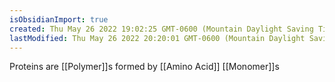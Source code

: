 ```yaml
---
isObsidianImport: true
created: Thu May 26 2022 19:02:25 GMT-0600 (Mountain Daylight Saving Time)
lastModified: Thu May 26 2022 20:20:01 GMT-0600 (Mountain Daylight Saving Time)
---
```

Proteins are [[Polymer]]s formed by [[Amino Acid]] [[Monomer]]s
